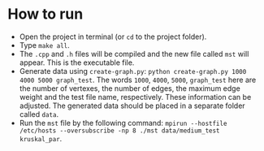 # How to run
* Open the project in terminal (or `cd` to the project folder).
* Type `make all`.
* The `.cpp` and `.h` files will be compiled and the new file called `mst` will appear. This is the executable file.
* Generate data using `create-graph.py`: `python create-graph.py 1000 4000 5000 graph_test`. The words `1000`, `4000`, `5000`, `graph_test` here are the number of vertexes, the number of edges, the maximum edge weight and the test file name, respectively. These information can be adjusted. The generated data should be placed in a separate folder called `data`.
* Run the `mst` file by the following command: `mpirun --hostfile /etc/hosts --oversubscribe -np 8 ./mst data/medium_test kruskal_par`.


